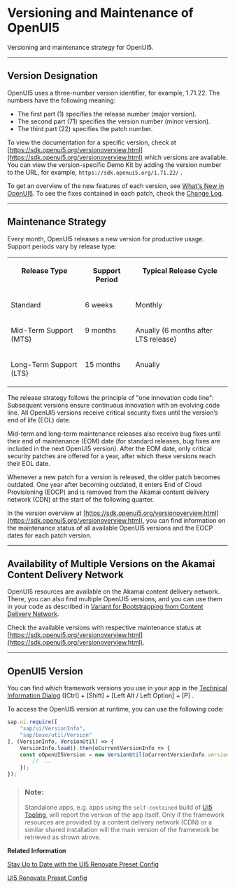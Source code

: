 <!-- loio91f021426f4d1014b6dd926db0e91070 -->

# Versioning and Maintenance of OpenUI5

Versioning and maintenance strategy for OpenUI5.

***

<a name="loio91f021426f4d1014b6dd926db0e91070__section_DC50B59D56AC4B52A2DBEFADFA4B0E98"/>

## Version Designation

OpenUI5 uses a three-number version identifier, for example, 1.71.22. The numbers have the following meaning:

-   The first part \(1\) specifies the release number \(major version\).
-   The second part \(71\) specifies the version number \(minor version\).
-   The third part \(22\) specifies the patch number.

To view the documentation for a specific version, check at [https://sdk.openui5.org/versionoverview.html](https://sdk.openui5.org/versionoverview.html) which versions are available. You can view the version-specific Demo Kit by adding the version number to the URL, for example, `https://sdk.openui5.org/1.71.22/` .

To get an overview of the new features of each version, see [What's New in OpenUI5](../01_Whats-New/what-s-new-in-openui5-99ac68a.md). To see the fixes contained in each patch, check the [Change Log](https://sdk.openui5.org/releasenotes.html).

***

<a name="loio91f021426f4d1014b6dd926db0e91070__section_qnr_ghw_ffc"/>

## Maintenance Strategy

Every month, OpenUI5 releases a new version for productive usage. Support periods vary by release type:


<table>
<tr>
<th valign="top" align="center">

Release Type

</th>
<th valign="top" align="center">

Support Period

</th>
<th valign="top" align="center">

Typical Release Cycle

</th>
</tr>
<tr>
<td valign="top">

Standard

</td>
<td valign="top">

6 weeks

</td>
<td valign="top">

Monthly

</td>
</tr>
<tr>
<td valign="top">

Mid-Term Support \(MTS\)

</td>
<td valign="top">

9 months

</td>
<td valign="top">

Anually \(6 months after LTS release\)

</td>
</tr>
<tr>
<td valign="top">

Long-Term Support \(LTS\)

</td>
<td valign="top">

15 months

</td>
<td valign="top">

Anually

</td>
</tr>
</table>

The release strategy follows the principle of "one innovation code line": Subsequent versions ensure continuous innovation with an evolving code line. All OpenUI5 versions receive critical security fixes until the version’s end of life \(EOL\) date.

Mid-term and long-term maintenance releases also receive bug fixes until their end of maintenance \(EOM\) date \(for standard releases, bug fixes are included in the next OpenUI5 version\). After the EOM date, only critical security patches are offered for a year, after which these versions reach their EOL date.

Whenever a new patch for a version is released, the older patch becomes outdated. One year after becoming outdated, it enters End of Cloud Provisioning \(EOCP\) and is removed from the Akamai content delivery network \(CDN\) at the start of the following quarter.

In the version overview at [https://sdk.openui5.org/versionoverview.html](https://sdk.openui5.org/versionoverview.html), you can find information on the maintenance status of all available OpenUI5 versions and the EOCP dates for each patch version.

***

## Availability of Multiple Versions on the Akamai Content Delivery Network

OpenUI5 resources are available on the Akamai content delivery network. There, you can also find multiple OpenUI5 versions, and you can use them in your code as described in [Variant for Bootstrapping from Content Delivery Network](../04_Essentials/variant-for-bootstrapping-from-content-delivery-network-2d3eb2f.md).

Check the available versions with respective maintenance status at [https://sdk.openui5.org/versionoverview.html](https://sdk.openui5.org/versionoverview.html).

***

<a name="loio91f021426f4d1014b6dd926db0e91070__section_b1g_xcw_dz"/>

## OpenUI5 Version

You can find which framework versions you use in your app in the [Technical Information Dialog](../04_Essentials/technical-information-dialog-616a3ef.md#loio616a3ef07f554e20a3adf749c11f64e9) \([Ctrl\] + [Shift\] + [Left Alt / Left Option\] + [P\] .

To access the OpenUI5 version at runtime, you can use the following code:

```js
sap.ui.require([
    "sap/ui/VersionInfo",
    "sap/base/util/Version"
], (VersionInfo, VersionUtil) => {
    VersionInfo.load().then(oCurrentVersionInfo => {
    const oOpenUI5Version = new VersionUtil(oCurrentVersionInfo.version);
        // ...
    });
});
```

> ### Note:  
> Standalone apps, e.g. apps using the `self-contained` build of [UI5 Tooling](https://sap.github.io/ui5-tooling), will report the version of the app itself. Only if the framework resources are provided by a content delivery network \(CDN\) or a similar shared installation will the main version of the framework be retrieved as shown above.

**Related Information**  


[Stay Up to Date with the UI5 Renovate Preset Config](https://community.sap.com/t5/technology-blog-posts-by-sap/stay-up-to-date-with-the-ui5-renovate-preset-config/ba-p/14070649)

[UI5 Renovate Preset Config](https://github.com/UI5/renovate-config/)

